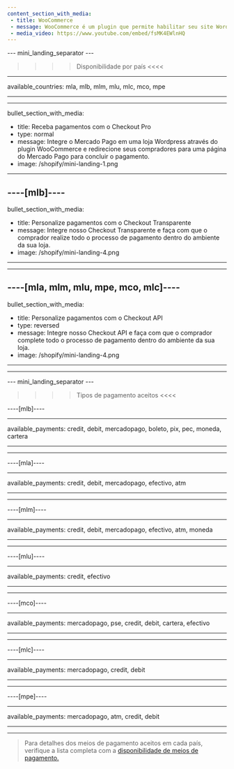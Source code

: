 ```yaml
---
content_section_with_media: 
 - title: WooCommerce
 - message: WooCommerce é um plugin que permite habilitar seu site WordPress para funcionar como uma loja virtual com a tranquilidade de oferecer aos compradores a possibilidade de efetuar pagamentos usando o Mercado Pago.
 - media_video: https://www.youtube.com/embed/fsMK4EWlnHQ
---
```


--- mini_landing_separator ---

>>>> Disponibilidade por país <<<<
---
available_countries: mla, mlb, mlm, mlu, mlc, mco, mpe

---

---
bullet_section_with_media: 
 - title: Receba pagamentos com o Checkout Pro
 - type: normal
 - message: Integre o Mercado Pago em uma loja Wordpress através do plugin WooCommerce e redirecione seus compradores para uma página do Mercado Pago para concluir o pagamento.
 - image: /shopify/mini-landing-1.png
---

----[mlb]----
---
bullet_section_with_media: 
 - title: Personalize pagamentos com o Checkout Transparente
 - message: Integre nosso Checkout Transparente e faça com que o comprador realize todo o processo de pagamento dentro do ambiente da sua loja.
 - image: /shopify/mini-landing-4.png
---
------------

----[mla, mlm, mlu, mpe, mco, mlc]----
---
bullet_section_with_media: 
 - title: Personalize pagamentos com o Checkout API
 - type: reversed
 - message: Integre nosso Checkout API e faça com que o comprador complete todo o processo de pagamento dentro do ambiente da sua loja.
 - image: /shopify/mini-landing-4.png
---
------------


--- mini_landing_separator ---

>>>> Tipos de pagamento aceitos <<<<

----[mlb]----

---
available_payments: credit, debit, mercadopago, boleto, pix, pec, moneda, cartera

---
------------

----[mla]---- 

---
available_payments: credit, debit, mercadopago, efectivo, atm

----
------------

----[mlm]---- 

---
available_payments: credit, debit, mercadopago, efectivo, atm, moneda

----
------------

----[mlu]---- 

---
available_payments: credit, efectivo

----
------------

----[mco]---- 

---
available_payments: mercadopago, pse, credit, debit, cartera, efectivo

----
------------

----[mlc]---- 

---
available_payments: mercadopago, credit, debit

----
------------

----[mpe]---- 

---
available_payments: mercadopago, atm, credit, debit

----
------------
> Para detalhes dos meios de pagamento aceitos em cada país, verifique a lista completa com a [disponibilidade de meios de pagamento.](/developers/pt/docs/sales-processing/payment-methods)